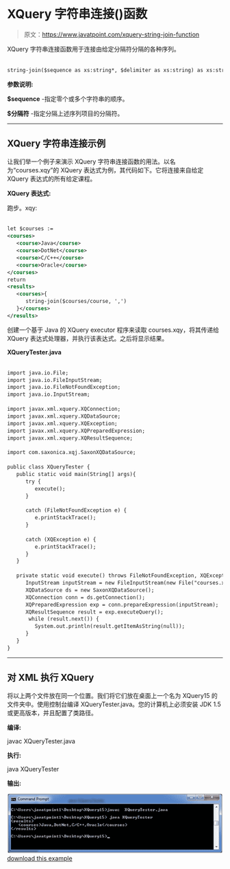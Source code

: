 # XQuery 字符串连接()函数

> 原文：<https://www.javatpoint.com/xquery-string-join-function>

XQuery 字符串连接函数用于连接由给定分隔符分隔的各种序列。

```xml

string-join($sequence as xs:string*, $delimiter as xs:string) as xs:string 

```

**参数说明:**

**$sequence** -指定零个或多个字符串的顺序。

**$分隔符** -指定分隔上述序列项目的分隔符。

* * *

## XQuery 字符串连接示例

让我们举一个例子来演示 XQuery 字符串连接函数的用法。以名为“courses.xqy”的 XQuery 表达式为例，其代码如下。它将连接来自给定 XQuery 表达式的所有给定课程。

**XQuery 表达式:**

跑步。xqy:

```xml

let $courses :=
<courses>
   <course>Java</course>
   <course>DotNet</course>
   <course>C/C++</course>
   <course>Oracle</course>
</courses>
return
<results>   
   <courses>{
      string-join($courses/course, ',')
   }</courses>
</results>

```

创建一个基于 Java 的 XQuery executor 程序来读取 courses.xqy，将其传递给 XQuery 表达式处理器，并执行该表达式。之后将显示结果。

**XQueryTester.java**

```xml

import java.io.File;
import java.io.FileInputStream;
import java.io.FileNotFoundException;
import java.io.InputStream;

import javax.xml.xquery.XQConnection;
import javax.xml.xquery.XQDataSource;
import javax.xml.xquery.XQException;
import javax.xml.xquery.XQPreparedExpression;
import javax.xml.xquery.XQResultSequence;

import com.saxonica.xqj.SaxonXQDataSource;

public class XQueryTester {
   public static void main(String[] args){
      try {
         execute();
      }

      catch (FileNotFoundException e) {
         e.printStackTrace();
      }

      catch (XQException e) {
         e.printStackTrace();
      }
   }

   private static void execute() throws FileNotFoundException, XQException{
      InputStream inputStream = new FileInputStream(new File("courses.xqy"));
      XQDataSource ds = new SaxonXQDataSource();
      XQConnection conn = ds.getConnection();
      XQPreparedExpression exp = conn.prepareExpression(inputStream);
      XQResultSequence result = exp.executeQuery();
       while (result.next()) {
         System.out.println(result.getItemAsString(null));
      }
   }	
}

```

* * *

## 对 XML 执行 XQuery

将以上两个文件放在同一个位置。我们将它们放在桌面上一个名为 XQuery15 的文件夹中。使用控制台编译 XQueryTester.java。您的计算机上必须安装 JDK 1.5 或更高版本，并且配置了类路径。

**编译:**

javac XQueryTester.java

**执行:**

java XQueryTester

**输出:**

![XQUERY String join function 1](img/30f8d0c3b9a26782e15c34f241147599.png)[download this example](https://static.javatpoint.com/xquery/src/XQuery15.zip)